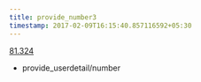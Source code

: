 ```yaml
---
title: provide_number3
timestamp: 2017-02-09T16:15:40.857116592+05:30
---
```


[81.324](number/number)
* provide_userdetail/number

